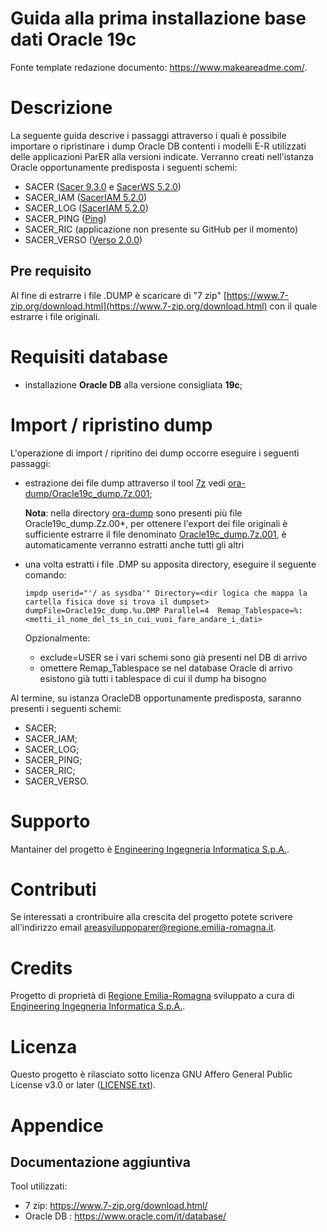 # Guida alla prima installazione base dati Oracle 19c

Fonte template redazione documento:  https://www.makeareadme.com/.

# Descrizione

La seguente guida descrive i passaggi attraverso i quali è possibile importare o ripristinare i dump Oracle DB contenti i modelli E-R utilizzati delle applicazioni ParER alla versioni indicate.
Verranno creati nell'istanza Oracle opportunamente predisposta i seguenti schemi:

- SACER ([Sacer 9.3.0](https://github.com/RegioneER/parer-sacer/releases/tag/sacer-jboss-9.3.0) e [SacerWS 5.2.0](https://github.com/RegioneER/parer-sacerws](https://github.com/RegioneER/parer-sacerws/releases/tag/sacerws-5.2.0)))
- SACER_IAM ([SacerIAM 5.2.0](https://github.com/RegioneER/parer-sacer-iam/releases/tag/saceriam-jboss-5.2.0))
- SACER_LOG ([SacerIAM 5.2.0](https://github.com/RegioneER/parer-sacer-iam/releases/tag/saceriam-jboss-5.2.0))
- SACER_PING ([Ping](https://github.com/RegioneER/parer-ping))
- SACER_RIC (applicazione non presente su GitHub per il momento)
- SACER_VERSO ([Verso 2.0.0](https://github.com/RegioneER/parer-verso/releases/tag/verso-jboss-2.0.0))

## Pre requisito

Al fine di estrarre i file .DUMP è scaricare di "7 zip" [https://www.7-zip.org/download.html](https://www.7-zip.org/download.html) con il quale estrarre i file originali.


# Requisiti database

- installazione **Oracle DB** alla versione consigliata **19c**;

# Import / ripristino dump

L'operazione di import / ripritino dei dump occorre eseguire i seguenti passaggi: 

- estrazione dei file dump attraverso il tool [7z](https://www.7-zip.org/download.html) vedi [ora-dump/Oracle19c_dump.7z.001](ora-dump/Oracle19c_dump.7z.001);
  
  **Nota**: nella directory [ora-dump](ora-dump) sono presenti più file Oracle19c_dump.Zz.00*, per ottenere l'export dei file originali è sufficiente estrarre il file denominato [Oracle19c_dump.7z.001](ora-dump/Oracle19c_dump.7z.001), è automaticamente verranno estratti anche tutti gli altri

- una volta estratti i file .DMP su apposita directory, eseguire il seguente comando: 

  ```
  impdp userid="'/ as sysdba'" Directory=<dir logica che mappa la cartella fisica dove si trova il dumpset>   dumpFile=Oracle19c_dump.%u.DMP Parallel=4  Remap_Tablespace=%:<metti_il_nome_del_ts_in_cui_vuoi_fare_andare_i_dati>  
  ```
  Opzionalmente:  
    - exclude=USER se i vari schemi sono già presenti nel DB di arrivo
    - omettere Remap_Tablespace se nel database Oracle di arrivo esistono già tutti i tablespace di cui il dump ha bisogno 


Al termine, su istanza OracleDB opportunamente predisposta, saranno presenti i seguenti schemi:

- SACER;
- SACER_IAM; 
- SACER_LOG;
- SACER_PING;
- SACER_RIC;
- SACER_VERSO.
  

# Supporto

Mantainer del progetto è [Engineering Ingegneria Informatica S.p.A.](https://www.eng.it/).

# Contributi

Se interessati a crontribuire alla crescita del progetto potete scrivere all'indirizzo email <a href="mailto:areasviluppoparer@regione.emilia-romagna.it">areasviluppoparer@regione.emilia-romagna.it</a>.

# Credits

Progetto di proprietà di [Regione Emilia-Romagna](https://www.regione.emilia-romagna.it/) sviluppato a cura di [Engineering Ingegneria Informatica S.p.A.](https://www.eng.it/).

# Licenza

Questo progetto è rilasciato sotto licenza GNU Affero General Public License v3.0 or later ([LICENSE.txt](LICENSE.txt)).

# Appendice

## Documentazione aggiuntiva

Tool utilizzati: 

* 7 zip: https://www.7-zip.org/download.html/
* Oracle DB : https://www.oracle.com/it/database/
